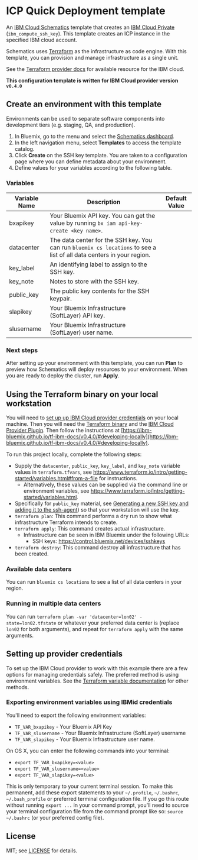 # ICP Quick Deployment template

An [IBM Cloud Schematics](https://console.bluemix.net/docs/services/schematics/index.html) template that creates an [IBM Cloud Private](https://ibm-bluemix.github.io/tf-ibm-docs/v0.4.0/r/compute_ssh_key.html) (`ibm_compute_ssh_key`). This template creates an ICP instance in the specified IBM cloud account. 

Schematics uses [Terraform](https://www.terraform.io/) as the infrastructure as code engine. With this template, you can provision and manage infrastructure as a single unit.

See the [Terraform provider docs](https://ibm-bluemix.github.io/tf-ibm-docs/) for available resource for the IBM cloud.

**This configuration template is written for IBM Cloud provider version `v0.4.0`**

## Create an environment with this template

Environments can be used to separate software components into development tiers (e.g. staging, QA, and production).

1. In Bluemix, go to the menu and select the [Schematics dashboard](https://console.bluemix.net/schematics).
2. In the left navigation menu, select **Templates** to access the template catalog.
3. Click **Create** on the SSH key template. You are taken to a configuration page where you can define metadata about your environment. 
4. Define values for your variables according to the following table. 

### Variables

|Variable Name|Description|Default Value|
|-------------|-----------|-------------|
|bxapikey|Your Bluemix API key. You can get the value by running `bx iam api-key-create <key name>`.||
|datacenter|The data center for the SSH key. You can run `bluemix cs locations` to see a list of all data centers in your region.||
|key_label|An identifying label to assign to the SSH key.||
|key_note|Notes to store with the SSH key. | |
|public_key|The public key contents for the SSH keypair. | |
|slapikey|Your Bluemix Infrastructure (SoftLayer) API key.| |
|slusername|Your Bluemix Infrastructure (SoftLayer) user name.||

### Next steps

After setting up your environment with this template, you can run **Plan** to preview how Schematics will deploy resources to your environment. When you are ready to deploy the cluster, run **Apply**.

## Using the Terraform binary on your local workstation
You will need to [set up up IBM Cloud provider credentials](#setting-up-provider-credentials) on your local machine. Then you will need the [Terraform binary](https://www.terraform.io/intro/getting-started/install.html) and the [IBM Cloud Provider Plugin](https://github.com/IBM-Bluemix/terraform/releases). Then follow the instructions at [https://ibm-bluemix.github.io/tf-ibm-docs/v0.4.0/#developing-locally](https://ibm-bluemix.github.io/tf-ibm-docs/v0.4.0/#developing-locally).

To run this project locally, complete the following steps:

- Supply the `datacenter`, `public_key`, `key_label`, and `key_note` variable values in `terraform.tfvars`, see https://www.terraform.io/intro/getting-started/variables.html#from-a-file for instructions.
  - Alternatively, these values can be supplied via the command line or environment variables, see https://www.terraform.io/intro/getting-started/variables.html.
- Specifically for `public_key` material, see [Generating a new SSH key and adding it to the ssh-agent](https://help.github.com/articles/generating-a-new-ssh-key-and-adding-it-to-the-ssh-agent/)) so that your workstation will use the key.
- `terraform plan`: This command performs a dry run to show what infrastructure Terraform intends to create.
- `terraform apply`: This command creates actual infrastructure.
  - Infrastructure can be seen in IBM Bluemix under the following URLs:
    - SSH keys: https://control.bluemix.net/devices/sshkeys
- `terraform destroy`: This command destroy all infrastructure that has been created.

### Available data centers
You can run `bluemix cs locations` to see a list of all data centers in your region.

### Running in multiple data centers
You can run `terraform plan -var 'datacenter=lon02' -state=lon02.tfstate` or whatever your preferred data center is (replace `lon02` for both arguments), and repeat for `terraform apply` with the same arguments.

## Setting up provider credentials
To set up the IBM Cloud provider to work with this example there are a few options for managing credentials safely. The preferred method is using environment variables. See the [Terraform variable documentation](https://www.terraform.io/intro/getting-started/variables.html) for other methods.

### Exporting environment variables using IBMid credentials
You'll need to export the following environment variables:

- `TF_VAR_bxapikey` - Your Bluemix API Key
- `TF_VAR_slusername` - Your Bluemix Infrastructure (SoftLayer) username
- `TF_VAR_slapikey` - Your Bluemix Infrastructure user name.

On OS X, you can enter the following commands into your terminal:

- `export TF_VAR_bxapikey=<value>`
- `export TF_VAR_slusername=<value>`
- `export TF_VAR_slapikey=<value>`

This is only temporary to your current terminal session. To make this permanent, add these export statements to your `~/.profile`, `~/.bashrc`, `~/.bash_profile` or preferred terminal configuration file. If you go this route without running `export ...` in your command prompt, you'll need to source your terminal configuration file from the command prompt like so: `source ~/.bashrc` (or your preferred config file).

## License
MIT; see [LICENSE](LICENSE) for details.
